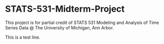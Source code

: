 # STATS-531-Midterm-Project
This project is for partial credit of STATS 531 Modeling and Analysis of Time Series Data @ The University of Michigan, Ann Arbor.

This is a test line. 